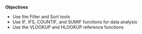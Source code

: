 **Objectives**

- Use the Filter and Sort tools
- Use IF, IFS, COUNTIF, and SUMIF functions for data analysis
- Use the VLOOKUP and HLOOKUP reference functions


